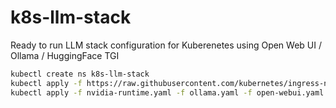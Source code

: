 # k8s-llm-stack
Ready to run LLM stack configuration for Kuberenetes using Open Web UI / Ollama / HuggingFace TGI

```sh
kubectl create ns k8s-llm-stack
kubectl apply -f https://raw.githubusercontent.com/kubernetes/ingress-nginx/controller-v1.8.2/deploy/static/provider/cloud/deploy.yaml
kubectl apply -f nvidia-runtime.yaml -f ollama.yaml -f open-webui.yaml
```